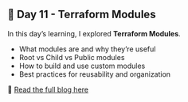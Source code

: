 ## 📌 Day 11 - Terraform Modules  

In this day’s learning, I explored **Terraform Modules**.  

- What modules are and why they’re useful  
- Root vs Child vs Public modules  
- How to build and use custom modules  
- Best practices for reusability and organization  

🔗 [Read the full blog here](https://abdulraheem.hashnode.dev/day-11-terraform-modules-explained-how-to-reuse-and-organize-your-infrastructure)  
